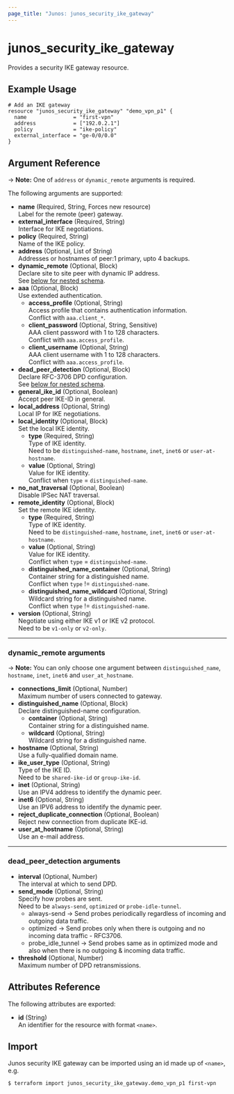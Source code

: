 ```yaml
---
page_title: "Junos: junos_security_ike_gateway"
---
```


# junos_security_ike_gateway

Provides a security IKE gateway resource.

## Example Usage

```hcl
# Add an IKE gateway
resource "junos_security_ike_gateway" "demo_vpn_p1" {
  name               = "first-vpn"
  address            = ["192.0.2.1"]
  policy             = "ike-policy"
  external_interface = "ge-0/0/0.0"
}
```

## Argument Reference

-> **Note:** One of `address` or `dynamic_remote` arguments is required.

The following arguments are supported:

- **name** (Required, String, Forces new resource)  
  Label for the remote (peer) gateway.
- **external_interface** (Required, String)  
  Interface for IKE negotiations.
- **policy** (Required, String)  
  Name of the IKE policy.
- **address** (Optional, List of String)  
  Addresses or hostnames of peer:1 primary, upto 4 backups.  
- **dynamic_remote** (Optional, Block)  
  Declare site to site peer with dynamic IP address.  
  See [below for nested schema](#dynamic_remote-arguments).  
- **aaa** (Optional, Block)  
  Use extended authentication.
  - **access_profile** (Optional, String)  
    Access profile that contains authentication information.  
    Conflict with `aaa.client_*`.
  - **client_password** (Optional, String, Sensitive)  
    AAA client password with 1 to 128 characters.  
    Conflict with `aaa.access_profile`.  
  - **client_username** (Optional, String)  
    AAA client username with 1 to 128 characters.  
    Conflict with `aaa.access_profile`.
- **dead_peer_detection** (Optional, Block)  
  Declare RFC-3706 DPD configuration.  
  See [below for nested schema](#dead_peer_detection-arguments).
- **general_ike_id** (Optional, Boolean)  
  Accept peer IKE-ID in general.
- **local_address** (Optional, String)  
  Local IP for IKE negotiations.
- **local_identity** (Optional, Block)  
  Set the local IKE identity.
  - **type** (Required, String)  
    Type of IKE identity.  
    Need to be `distinguished-name`, `hostname`, `inet`, `inet6` or `user-at-hostname`.
  - **value** (Optional, String)  
    Value for IKE identity.  
    Conflict when `type` = `distinguished-name`.
- **no_nat_traversal** (Optional, Boolean)  
  Disable IPSec NAT traversal.
- **remote_identity** (Optional, Block)  
  Set the remote IKE identity.
  - **type** (Required, String)  
    Type of IKE identity.  
    Need to be `distinguished-name`, `hostname`, `inet`, `inet6` or `user-at-hostname`.
  - **value** (Optional, String)  
    Value for IKE identity.  
    Conflict when `type` = `distinguished-name`.
  - **distinguished_name_container** (Optional, String)  
    Container string for a distinguished name.  
    Conflict when `type` != `distinguished-name`.
  - **distinguished_name_wildcard** (Optional, String)  
    Wildcard string for a distinguished name.  
    Conflict when `type` != `distinguished-name`.
- **version** (Optional, String)  
  Negotiate using either IKE v1 or IKE v2 protocol.  
  Need to be `v1-only` or `v2-only`.

---

### dynamic_remote arguments

-> **Note:** You can only choose one argument between `distinguished_name`, `hostname`, `inet`,
`inet6` and `user_at_hostname`.

- **connections_limit** (Optional, Number)  
  Maximum number of users connected to gateway.
- **distinguished_name** (Optional, Block)  
  Declare distinguished-name configuration.
  - **container** (Optional, String)  
    Container string for a distinguished name.
  - **wildcard** (Optional, String)  
    Wildcard string for a distinguished name.
- **hostname** (Optional, String)  
  Use a fully-qualified domain name.
- **ike_user_type** (Optional, String)  
  Type of the IKE ID.  
  Need to be `shared-ike-id` or `group-ike-id`.
- **inet** (Optional, String)  
  Use an IPV4 address to identify the dynamic peer.
- **inet6** (Optional, String)  
  Use an IPV6 address to identify the dynamic peer.
- **reject_duplicate_connection** (Optional, Boolean)  
  Reject new connection from duplicate IKE-id.
- **user_at_hostname** (Optional, String)  
  Use an e-mail address.

---

### dead_peer_detection arguments

- **interval** (Optional, Number)  
  The interval at which to send DPD.
- **send_mode** (Optional, String)  
  Specify how probes are sent.  
  Need to be `always-send`, `optimized` or `probe-idle-tunnel`.  
  - always-send -> Send probes periodically regardless of incoming and outgoing data traffic.  
  - optimized -> Send probes only when there is outgoing and no incoming data traffic - RFC3706.
  - probe_idle_tunnel -> Send probes same as in optimized mode and also when there is no outgoing
  & incoming data traffic.
- **threshold** (Optional, Number)  
  Maximum number of DPD retransmissions.

## Attributes Reference

The following attributes are exported:

- **id** (String)  
  An identifier for the resource with format `<name>`.

## Import

Junos security IKE gateway can be imported using an id made up of `<name>`, e.g.

```shell
$ terraform import junos_security_ike_gateway.demo_vpn_p1 first-vpn
```
